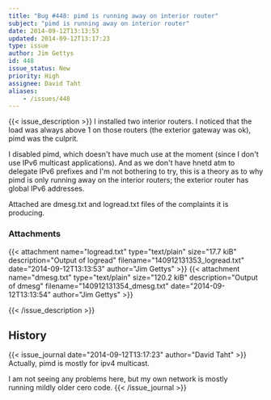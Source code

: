 ```yaml
---
title: "Bug #448: pimd is running away on interior router"
subject: "pimd is running away on interior router"
date: 2014-09-12T13:13:53
updated: 2014-09-12T13:17:23
type: issue
author: Jim Gettys
id: 448
issue_status: New
priority: High
assignee: David Taht
aliases:
    - /issues/448
---
```


{{< issue_description >}}
I installed two interior routers. I noticed that the load was always
above 1 on those routers (the exterior gateway was ok), pimd was the
culprit.

I disabled pimd, which doesn't have much use at the moment (since I
don't use IPv6 multicast applications). And as we don't have hnetd atm
to delegate IPv6 prefixes and I'm not bothering to try, this is a theory
as to why pimd is only running away on the interior routers; the
exterior router has global IPv6 addresses.

Attached are dmesg.txt and logread.txt files of the complaints it is
producing.

### Attachments
{{< attachment name="logread.txt" type="text/plain" size="17.7 kiB" description="Output of logread" filename="140912131353_logread.txt" date="2014-09-12T13:13:53" author="Jim Gettys" >}}
{{< attachment name="dmesg.txt" type="text/plain" size="120.2 kiB" description="Output of dmesg" filename="140912131354_dmesg.txt" date="2014-09-12T13:13:54" author="Jim Gettys" >}}

{{< /issue_description >}}

## History
{{< issue_journal date="2014-09-12T13:17:23" author="David Taht" >}}
Actually, pimd is mostly for ipv4 multicast.

I am not seeing any problems here, but my own network is mostly\
running mildly older cero code.
{{< /issue_journal >}}

